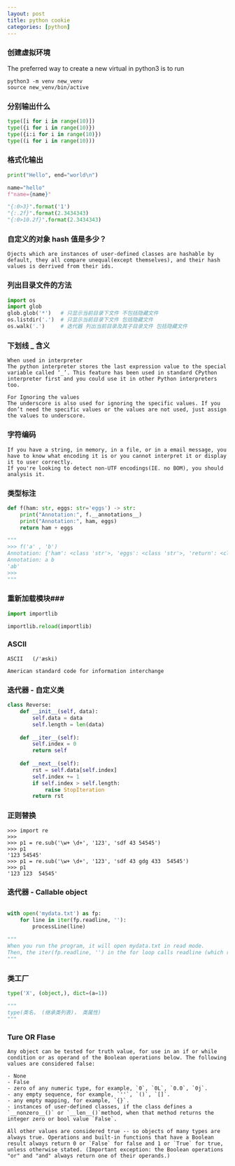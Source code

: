 ```yaml
---
layout: post 
title: python cookie 
categories: [python]
---
```

###  创建虚拟环境  ###

The preferred way to create a new virtual in python3 is to run

    python3 -m venv new_venv
    source new_venv/bin/active



###  分别输出什么  ###

```python
type([i for i in range(10)])
type({i for i in range(10)})
type({i:i for i in range(10)})
type((i for i in range(10)))
```

### 格式化输出  ###


```python
print("Hello", end="world\n")

name="hello"
f"name={name}"

"{:0>3}".format('1')
"{:.2f}".format(2.3434343)
"{:0>10.2f}".format(2.3434343)
```

### 自定义的对象 hash 值是多少？ ###

    Ojects which are instances of user-defined classes are hashable by default, they all compare unequal(except themselves), and their hash values is derrived from their ids.

### 列出目录文件的方法 ###

```python
import os
import glob 
glob.glob('*')   # 只显示当前目录下文件 不包括隐藏文件 
os.listdir('.')  # 只显示当前目录下文件 包括隐藏文件   
os.walk('.')	 # 迭代器 列出当前目录及其子目录文件 包括隐藏文件 

```



### 下划线 _ 含义

```
When used in interpreter
The python interpreter stores the last expression value to the special variable called ‘_’. This feature has been used in standard CPython interpreter first and you could use it in other Python interpreters too.

For Ignoring the values
The underscore is also used for ignoring the specific values. If you don’t need the specific values or the values are not used, just assign the values to underscore.
```



### 字符编码 ###

```
If you have a string, in memory, in a file, or in a email message, you have to know what encoding it is or you cannot interpret it or display it to user correctly.
If you're looking to detect non-UTF encodings(IE. no BOM), you should analysis it.
```



### 类型标注 ###

```python
def f(ham: str, eggs: str='eggs') -> str:
    print("Annotation:", f.__annotations__)
    print("Annotation:", ham, eggs)
    return ham + eggs

"""
>>> f('a' , 'b')
Annotation: {'ham': <class 'str'>, 'eggs': <class 'str'>, 'return': <class 'str'>}
Annotation: a b
'ab'
>>>
"""
```



### 重新加载模块###

```python
import importlib

importlib.reload(importlib)

```



### ASCII ###

```
ASCII   (/'æski)

American standard code for information interchange
```



### 迭代器  - 自定义类 ###

```python
class Reverse:
    def __init__(self, data):
        self.data = data
        self.length = len(data)
        
	def __iter__(self):
        self.index = 0
        return self
    
    def __next__(self):
        rst = self.data[self.index]
        self.index += 1
        if self.index > self.length:
            raise StopIteration
        return rst


```



### 正则替换 ###

```
>>> import re
>>>
>>> p1 = re.sub('\w+ \d+', '123', 'sdf 43 54545')
>>> p1
'123 54545'
>>> p1 = re.sub('\w+ \d+', '123', 'sdf 43 gdg 433  54545')
>>> p1
'123 123  54545'
```



### 迭代器  - Callable object ###

```python

with open('mydata.txt') as fp:
    for line in iter(fp.readline, ''):
        processLine(line)
        
"""
When you run the program, it will open mydata.txt in read mode.
Then, the iter(fp.readline, '') in the for loop calls readline (which reads each line in the text file) until the sentinel character '' (empty string) is reached.
"""
```



###  类工厂 ###

```python
type('X', (object,), dict=(a=1))

"""
type(类名， (继承类列表)， 类属性)
"""
```



### Ture OR Flase ###

```
Any object can be tested for truth value, for use in an if or while condition or as operand of the Boolean operations below. The following values are considered false:

- None
- False
- zero of any numeric type, for example, `0`, `0L`, `0.0`, `0j`.
- any empty sequence, for example, `''`, `()`, `[]`.
- any empty mapping, for example, `{}`.
- instances of user-defined classes, if the class defines a `__nonzero__()` or `__len__()`method, when that method returns the integer zero or bool value `False`.

All other values are considered true -- so objects of many types are always true. Operations and built-in functions that have a Boolean result always return 0 or `False` for false and 1 or `True` for true, unless otherwise stated. (Important exception: the Boolean operations "or" and "and" always return one of their operands.)
```